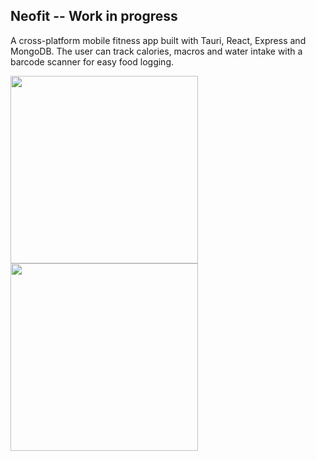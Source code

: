 ## Neofit -- Work in progress

A cross-platform mobile fitness app built with Tauri, React, Express and MongoDB. The user can track calories, macros and water intake with a barcode scanner for easy food logging.

<img src="https://github.com/user-attachments/assets/fca342c2-798a-401f-b222-cdca493780a4" width="300rem">
<img src="https://github.com/user-attachments/assets/71e8c153-ece3-421b-944b-fba7fa7b5dd2" width="300rem">
